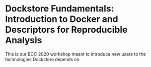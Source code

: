 # Dockstore Fundamentals: Introduction to Docker and Descriptors for Reproducible Analysis

This is our BCC 2020 workshop meant to introduce new users to the technologies Dockstore depends on.